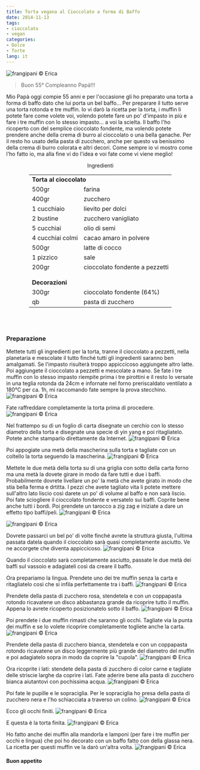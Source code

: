```yaml
---
title: Torta vegana al Cioccolato a forma di Baffo
date: 2014-11-13
tags:
- cioccolato
- vegan
categories:
- Dolce
- Torte
lang: it
---
```

![](header.jpg "frangipani © Erica")

>Buon 55° Compleanno Papà!!!

Mio Papà oggi compie 55 anni e per l'occasione gli ho preparato una torta a forma di baffo dato che lui porta un bel baffo... Per preparare il tutto serve una torta rotonda e tre muffin. Io vi darò la ricetta per la torta, i muffin li potete fare come volete voi, volendo potete fare un po' d'impasto in più e fare i tre muffin con lo stesso impasto... a voi la scielta. Il baffo l'ho ricoperto con del semplice cioccolato fondente, ma volendo potete prendere anche della crema di burro al cioccolato o una bella ganache. Per il resto ho usato della pasta di zucchero, anche per questo va benissimo della crema di burro colorata e altri decori. Come sempre io vi mostro come l'ho fatto io, ma alla fine vi do l'idea e voi fate come vi viene meglio!


<div id="wrapper" style="text-align: center">
  <div id="yourdiv" style="display: inline-block;">
    <div class="ingredients">
      <div class="ingredients-title">Ingredienti</div>
      <table>
        <tbody>
          <tr>
            <td colspan="2"><b>Torta al cioccolato</b></td>
          </tr>
          <tr>
            <td>500gr</td>
            <td>farina</td>
          </tr>
          <tr>
            <td>400gr</td>
            <td>zucchero</td>
          </tr>
          <tr>
            <td>1 cucchiaio</td>
            <td>lievito per dolci</td>
          </tr>
          <tr>
            <td>2 bustine</td>
            <td>zucchero vanigliato</td>
          </tr>
          <tr>
            <td>5 cucchiai</td>
            <td>olio di semi</td>
          </tr>
          <tr>
            <td>4 cucchiai colmi</td>
            <td>cacao amaro in polvere</td>
          </tr>
          <tr>
            <td>500gr</td>
            <td>latte di cocco</td>
          </tr>
          <tr>   
            <td>1 pizzico</td>
            <td>sale</td>
          </tr>
          <tr>
            <td>200gr</td>
            <td>cioccolato fondente a pezzetti</td>
          </tr>
          <tr style="height: 15px;"></tr>
          <tr>          
            <td colspan="2"><b>Decorazioni</b></td>
          </tr>
          <tr>
            <td>300gr</td>
            <td>cioccolato fondente (64%)</td>
          </tr>
          <tr>
            <td>qb</td>
            <td>pasta di zucchero</td>     
          </tr>
        </tbody>
      </table>
      <br></br>
    </div>
  </div>
</div>


<h3>
  <font color="grey">
    <i class="fa-solid fa-gears"></i>
  </font> Preparazione
</h3>

Mettete tutti gli ingredienti per la torta, tranne il cioccolato a pezzetti, nella planetaria e mescolate il tutto finché tutti gli ingredienti saranno ben amalgamati. Se l'impasto risulterà troppo appiccicoso aggiungete altro latte. Poi aggiungete il cioccolato a pezzetti e mescolate a mano. Se fate i tre muffin con lo stesso impasto riempite prima i tre pirottini e il resto lo versate in una teglia rotonda da 24cm e infornate nel forno preriscaldato ventilato a 180°C per ca. 1h, mi raccomando fate sempre la prova stecchino.
![](impasto.jpg "frangipani © Erica")

Fate raffreddare completamente la torta prima di procedere.
![](torta.jpg "frangipani © Erica")

Nel frattempo su di un foglio di carta disegnate un cerchio con lo stesso diametro della torta e disegnate una specie di yin yang e poi ritagliatelo. Potete anche stamparlo direttamente da Internet.
![](yinyang.jpg "frangipani © Erica")

Poi appogiate una metà della mascherina sulla torta e tagliate con un coltello la torta seguendo la mascherina.
![](tagliata.jpg "frangipani © Erica")

Mettete le due metà della torta su di una griglia con sotto della carta forno ma una metà la dovete girare in modo da fare tutti e due i baffi. Probabilmente dovrete livellare un po' la metà che avete girato in modo che stia bella ferma e drtitta. I pezzi che avete tagliato vita li potete mettere sull'altro lato liscio così darete un po' di volume al baffo e non sarà liscio. Poi fate sciogliere il cioccolato fondente e versatelo sui baffi. Coprite bene anche tutti i bordi. Poi prendete un tarocco a zig zag e iniziate a dare un effetto tipo baffi/peli.
![](tarocco.jpg "frangipani © Erica")

![](glassare.jpg "frangipani © Erica")

Dovrete passarci un bel po' di volte finché avrete la struttura giusta, l'ultima passata datela quando il cioccolato sarà quasi completamente asciutto. Ve ne accorgete che diventa appiccicoso.
![](baffo.jpg "frangipani © Erica")

Quando il cioccolato sarà completamente asciutto, passate le due metà dei baffi sul vassoio e adagiateli così da creare il baffo.

Ora prepariamo la lingua. Prendete uno dei tre muffin senza la carta e ritagliatelo così che si infila perfettamente tra i baffi.
![](lingua.jpg "frangipani © Erica")

Prendete della pasta di zucchero rosa, stendetela e con un coppapasta rotondo ricavatene un disco abbastanza grande da ricoprire tutto il muffin. Appena lo avrete ricoperto posizionatelo sotto il baffo.
![](linguafinita.jpg "frangipani © Erica")

Poi prendete i due muffin rimasti che saranno gli occhi. Tagliate via la punta dei muffin e se lo volete ricoprire completamente togliete anche la carta.
![](occhi1.jpg "frangipani © Erica")

Prendete della pasta di zucchero bianca, stendetela e con un coppapasta rotondo ricavatene un disco leggermente più grande del diametro del muffin e poi adagiatelo sopra in modo da coprire la "cupola".
![](occhi2.jpg "frangipani © Erica")

Ora ricoprite i lati: stendete della pasta di zucchero di color carne e tagliate delle striscie larghe da coprire i lati. Fate aderire bene alla pasta di zucchero bianca aiutantovi con pochissima acqua.
![](occhi3.jpg "frangipani © Erica")

Poi fate le pupille e le sopraciglia. Per le sopraciglia ho presa della pasta di zucchero nera e l'ho schiacciata a traverso un colino.
![](sopraciglia.jpg "frangipani © Erica")

Ecco gli occhi finiti.
![](occhifiniti.jpg "frangipani © Erica")

E questa è la torta finita.
![](risultato.jpg "frangipani © Erica")

Ho fatto anche dei muffin alla mandorla e lamponi (per fare i tre muffin per occhi e lingua) che poi ho decorato con un baffo fatto con della glassa nera. La ricetta per questi muffin ve la darò un'altra volta.
![](muffin.jpg "frangipani © Erica")


<h4>Buon appetito
  <font color="red">
    <i class="fa-regular fa-face-smile"></i>
  </font>
</h4>
